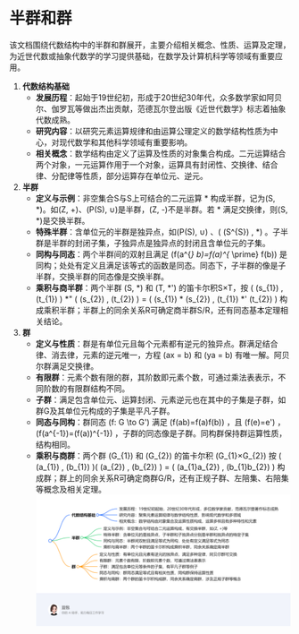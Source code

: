 # 半群和群
该文档围绕代数结构中的半群和群展开，主要介绍相关概念、性质、运算及定理，为近世代数或抽象代数学的学习提供基础，在数学及计算机科学等领域有重要应用。

1. **代数结构基础**
    - **发展历程**：起始于19世纪初，形成于20世纪30年代，众多数学家如阿贝尔、伽罗瓦等做出杰出贡献，范德瓦尔登出版《近世代数学》标志着抽象代数成熟。
    - **研究内容**：以研究元素运算规律和由运算公理定义的数学结构性质为中心，对现代数学和其他科学领域有重要影响。
    - **相关概念**：数学结构由定义了运算及性质的对象集合构成。二元运算结合两个对象，一元运算作用于一个对象，运算具有封闭性、交换律、结合律、分配律等性质，部分运算存在单位元、逆元。
2. **半群**
    - **定义与示例**：非空集合S与S上可结合的二元运算 * 构成半群，记为(S, *)。如(Z, +)、(P(S), ∪)是半群，(Z, -)不是半群。若 * 满足交换律，则(S, *)是交换半群。
    - **特殊半群**：含单位元的半群是独异点，如(P(S), ∪) 、( \(S^{S}\) , *) 。子半群是半群的封闭子集，子独异点是独异点的封闭且含单位元的子集。
    - **同构与同态**：两个半群间的双射且满足 \(f(a^{*} b)=f(a)^{* \prime} f(b)\) 是同构；处处有定义且满足该等式的函数是同态。同态下，子半群的像是子半群，交换半群的同态像是交换半群。
    - **乘积与商半群**：两个半群 (S, *) 和 (T, *') 的笛卡尔积S×T，按 ( \(s_{1}\) , \(t_{1}\) ) *" ( \(s_{2}\) , \(t_{2}\) ) = ( \(s_{1}\) * \(s_{2}\) , \(t_{1}\) *' \(t_{2}\) ) 构成乘积半群；半群上的同余关系R可确定商半群S/R，还有同态基本定理相关结论。
3. **群**
    - **定义与性质**：群是有单位元且每个元素都有逆元的独异点。群满足结合律、消去律，元素的逆元唯一，方程 \(ax = b\) 和 \(ya = b\) 有唯一解。阿贝尔群满足交换律。
    - **有限群**：元素个数有限的群，其阶数即元素个数，可通过乘法表表示，不同阶数的有限群结构不同。
    - **子群**：满足包含单位元、运算封闭、元素逆元也在其中的子集是子群，如群G及其单位元构成的子集是平凡子群。
    - **同态与同构**：群同态 \(f: G \to G'\) 满足 \(f(ab)=f(a)f(b)\) ，且 \(f(e)=e'\) ， \(f(a^{-1})=(f(a))^{-1}\)  ，子群的同态像是子群。同构群保持群运算性质，结构相同。
    - **乘积与商群**：两个群 \(G_{1}\) 和 \(G_{2}\) 的笛卡尔积 \(G_{1}×G_{2}\) 按 ( \(a_{1}\) , \(b_{1}\) )( \(a_{2}\) , \(b_{2}\) ) = ( \(a_{1}a_{2}\) , \(b_{1}b_{2}\) ) 构成群；群上的同余关系R可确定商群G/R，还有正规子群、左陪集、右陪集等概念及相关定理。 
![exported_image.png](exported_image.png)
